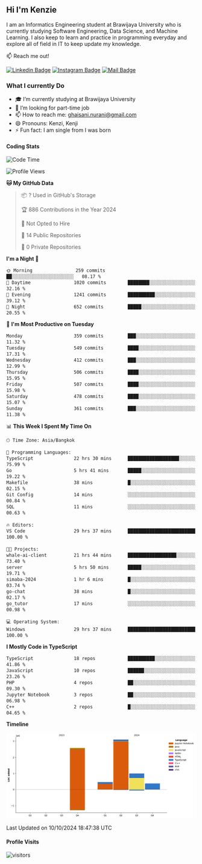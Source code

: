 ## Hi I'm Kenzie


I am an Informatics Engineering student at Brawijaya University who is currently studying Software Engineering, Data Science, and Machine Learning. I also keep to learn and practice in programming everyday and explore all of field in IT to keep update my knowledge.

:mailbox: Reach me out!

[![Linkedin Badge](https://img.shields.io/badge/-Kenzie_Taqiyassar-0e76a8?style=flat&labelColor=0e76a8&logo=linkedin&logoColor=white)](https://www.linkedin.com/in/kenzie-taqiyassar-37458b1aa/) 
[![Instagram Badge](https://img.shields.io/badge/-@__kenziehh_-e84393?style=flat&labelColor=e84393&logo=instagram&logoColor=white)](https://www.instagram.com/_kenziehh/) 
[![Mail Badge](https://img.shields.io/badge/-ghaisani.nurani-c0392b?style=flat&labelColor=c0392b&logo=gmail&logoColor=white)](mailto:ghaisani.nurani@gmail.com)

### What I currently Do

- 🎓 I’m currently studying at Brawijaya University
- 💼 I’m looking for part-time job
- 📫 How to reach me: ghaisani.nurani@gmail.com
- 😄 Pronouns: Kenzi, Kenji
- ⚡ Fun fact: I am single from I was born

#### Coding Stats
<!--START_SECTION:waka-->
![Code Time](http://img.shields.io/badge/Code%20Time-785%20hrs%2015%20mins-blue)

![Profile Views](http://img.shields.io/badge/Profile%20Views-0-blue)

**🐱 My GitHub Data** 

> 📦 ? Used in GitHub's Storage 
 > 
> 🏆 886 Contributions in the Year 2024
 > 
> 🚫 Not Opted to Hire
 > 
> 📜 14 Public Repositories 
 > 
> 🔑 0 Private Repositories 
 > 
**I'm a Night 🦉** 

```text
🌞 Morning                259 commits         ██░░░░░░░░░░░░░░░░░░░░░░░   08.17 % 
🌆 Daytime                1020 commits        ████████░░░░░░░░░░░░░░░░░   32.16 % 
🌃 Evening                1241 commits        ██████████░░░░░░░░░░░░░░░   39.12 % 
🌙 Night                  652 commits         █████░░░░░░░░░░░░░░░░░░░░   20.55 % 
```
📅 **I'm Most Productive on Tuesday** 

```text
Monday                   359 commits         ███░░░░░░░░░░░░░░░░░░░░░░   11.32 % 
Tuesday                  549 commits         ████░░░░░░░░░░░░░░░░░░░░░   17.31 % 
Wednesday                412 commits         ███░░░░░░░░░░░░░░░░░░░░░░   12.99 % 
Thursday                 506 commits         ████░░░░░░░░░░░░░░░░░░░░░   15.95 % 
Friday                   507 commits         ████░░░░░░░░░░░░░░░░░░░░░   15.98 % 
Saturday                 478 commits         ████░░░░░░░░░░░░░░░░░░░░░   15.07 % 
Sunday                   361 commits         ███░░░░░░░░░░░░░░░░░░░░░░   11.38 % 
```


📊 **This Week I Spent My Time On** 

```text
🕑︎ Time Zone: Asia/Bangkok

💬 Programming Languages: 
TypeScript               22 hrs 30 mins      ███████████████████░░░░░░   75.99 % 
Go                       5 hrs 41 mins       █████░░░░░░░░░░░░░░░░░░░░   19.22 % 
Makefile                 38 mins             █░░░░░░░░░░░░░░░░░░░░░░░░   02.15 % 
Git Config               14 mins             ░░░░░░░░░░░░░░░░░░░░░░░░░   00.84 % 
SQL                      11 mins             ░░░░░░░░░░░░░░░░░░░░░░░░░   00.63 % 

🔥 Editors: 
VS Code                  29 hrs 37 mins      █████████████████████████   100.00 % 

🐱‍💻 Projects: 
whale-ai-client          21 hrs 44 mins      ██████████████████░░░░░░░   73.40 % 
server                   5 hrs 50 mins       █████░░░░░░░░░░░░░░░░░░░░   19.71 % 
simaba-2024              1 hr 6 mins         █░░░░░░░░░░░░░░░░░░░░░░░░   03.74 % 
go-chat                  38 mins             █░░░░░░░░░░░░░░░░░░░░░░░░   02.17 % 
go_tutor                 17 mins             ░░░░░░░░░░░░░░░░░░░░░░░░░   00.98 % 

💻 Operating System: 
Windows                  29 hrs 37 mins      █████████████████████████   100.00 % 
```

**I Mostly Code in TypeScript** 

```text
TypeScript               18 repos            ██████████░░░░░░░░░░░░░░░   41.86 % 
JavaScript               10 repos            ██████░░░░░░░░░░░░░░░░░░░   23.26 % 
PHP                      4 repos             ██░░░░░░░░░░░░░░░░░░░░░░░   09.30 % 
Jupyter Notebook         3 repos             ██░░░░░░░░░░░░░░░░░░░░░░░   06.98 % 
C++                      2 repos             █░░░░░░░░░░░░░░░░░░░░░░░░   04.65 % 
```



**Timeline**

![Lines of Code chart](https://raw.githubusercontent.com/kenziehh/kenziehh/master/assets/bar_graph.png)


 Last Updated on 10/10/2024 18:47:38 UTC
<!--END_SECTION:waka-->


#### Profile Visits

![visitors](https://visitor-badge.glitch.me/badge?page_id=kenziehh.kenziehh)






